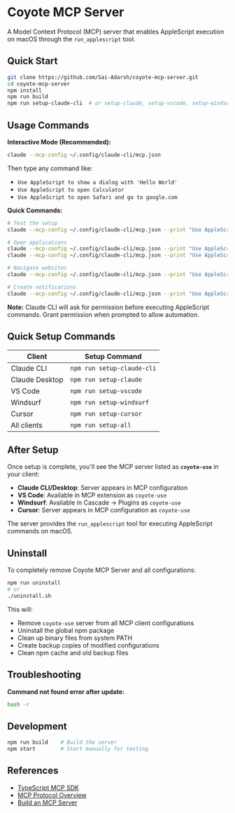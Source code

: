 # Coyote MCP Server

A Model Context Protocol (MCP) server that enables AppleScript execution on macOS through the `run_applescript` tool.

## Quick Start

```bash
git clone https://github.com/Sai-Adarsh/coyote-mcp-server.git
cd coyote-mcp-server
npm install
npm run build
npm run setup-claude-cli  # or setup-claude, setup-vscode, setup-windsurf, setup-cursor
```

## Usage Commands

**Interactive Mode (Recommended):**
```bash
claude --mcp-config ~/.config/claude-cli/mcp.json
```
Then type any command like:
- `Use AppleScript to show a dialog with 'Hello World'`
- `Use AppleScript to open Calculator`
- `Use AppleScript to open Safari and go to google.com`

**Quick Commands:**
```bash
# Test the setup
claude --mcp-config ~/.config/claude-cli/mcp.json --print "Use AppleScript to show a dialog with 'Hello World'"

# Open applications
claude --mcp-config ~/.config/claude-cli/mcp.json --print "Use AppleScript to open Calculator"
claude --mcp-config ~/.config/claude-cli/mcp.json --print "Use AppleScript to open Safari"

# Navigate websites
claude --mcp-config ~/.config/claude-cli/mcp.json --print "Use AppleScript to open Safari and go to google.com"

# Create notifications
claude --mcp-config ~/.config/claude-cli/mcp.json --print "Use AppleScript to show a notification with title 'Test' and message 'Hello from MCP'"
```

**Note:** Claude CLI will ask for permission before executing AppleScript commands. Grant permission when prompted to allow automation.

## Quick Setup Commands

| Client | Setup Command |
|--------|---------------|
| Claude CLI | `npm run setup-claude-cli` |
| Claude Desktop | `npm run setup-claude` |
| VS Code | `npm run setup-vscode` |
| Windsurf | `npm run setup-windsurf` |
| Cursor | `npm run setup-cursor` |
| All clients | `npm run setup-all` |

## After Setup

Once setup is complete, you'll see the MCP server listed as **`coyote-use`** in your client:

- **Claude CLI/Desktop**: Server appears in MCP configuration
- **VS Code**: Available in MCP extension as `coyote-use`
- **Windsurf**: Available in Cascade → Plugins as `coyote-use`
- **Cursor**: Server appears in MCP configuration as `coyote-use`

The server provides the `run_applescript` tool for executing AppleScript commands on macOS.

## Uninstall

To completely remove Coyote MCP Server and all configurations:

```bash
npm run uninstall
# or
./uninstall.sh
```

This will:
- Remove `coyote-use` server from all MCP client configurations
- Uninstall the global npm package
- Clean up binary files from system PATH
- Create backup copies of modified configurations
- Clean npm cache and old backup files

## Troubleshooting

**Command not found error after update:**
```bash
hash -r
```

## Development

```bash
npm run build    # Build the server
npm start        # Start manually for testing
```

## References

- [TypeScript MCP SDK](https://github.com/modelcontextprotocol/typescript-sdk)
- [MCP Protocol Overview](https://modelcontextprotocol.io/docs/learn/architecture)
- [Build an MCP Server](https://modelcontextprotocol.io/docs/develop/build-server)
